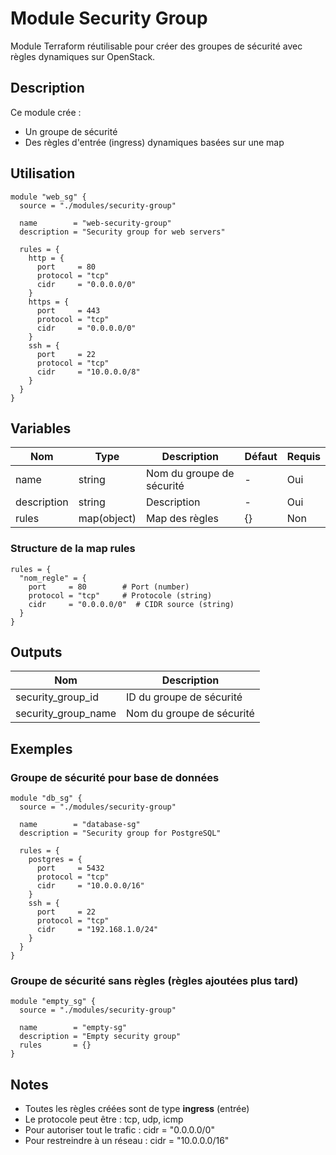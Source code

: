 # Module Security Group

Module Terraform réutilisable pour créer des groupes de sécurité avec règles dynamiques sur OpenStack.

## Description

Ce module crée :
- Un groupe de sécurité
- Des règles d'entrée (ingress) dynamiques basées sur une map

## Utilisation

```hcl
module "web_sg" {
  source = "./modules/security-group"
  
  name        = "web-security-group"
  description = "Security group for web servers"
  
  rules = {
    http = {
      port     = 80
      protocol = "tcp"
      cidr     = "0.0.0.0/0"
    }
    https = {
      port     = 443
      protocol = "tcp"
      cidr     = "0.0.0.0/0"
    }
    ssh = {
      port     = 22
      protocol = "tcp"
      cidr     = "10.0.0.0/8"
    }
  }
}
```

## Variables

| Nom | Type | Description | Défaut | Requis |
|-----|------|-------------|--------|--------|
| name | string | Nom du groupe de sécurité | - | Oui |
| description | string | Description | - | Oui |
| rules | map(object) | Map des règles | {} | Non |

### Structure de la map rules

```hcl
rules = {
  "nom_regle" = {
    port     = 80        # Port (number)
    protocol = "tcp"     # Protocole (string)
    cidr     = "0.0.0.0/0"  # CIDR source (string)
  }
}
```

## Outputs

| Nom | Description |
|-----|-------------|
| security_group_id | ID du groupe de sécurité |
| security_group_name | Nom du groupe de sécurité |

## Exemples

### Groupe de sécurité pour base de données

```hcl
module "db_sg" {
  source = "./modules/security-group"
  
  name        = "database-sg"
  description = "Security group for PostgreSQL"
  
  rules = {
    postgres = {
      port     = 5432
      protocol = "tcp"
      cidr     = "10.0.0.0/16"
    }
    ssh = {
      port     = 22
      protocol = "tcp"
      cidr     = "192.168.1.0/24"
    }
  }
}
```

### Groupe de sécurité sans règles (règles ajoutées plus tard)

```hcl
module "empty_sg" {
  source = "./modules/security-group"
  
  name        = "empty-sg"
  description = "Empty security group"
  rules       = {}
}
```

## Notes

- Toutes les règles créées sont de type **ingress** (entrée)
- Le protocole peut être : tcp, udp, icmp
- Pour autoriser tout le trafic : cidr = "0.0.0.0/0"
- Pour restreindre à un réseau : cidr = "10.0.0.0/16"
